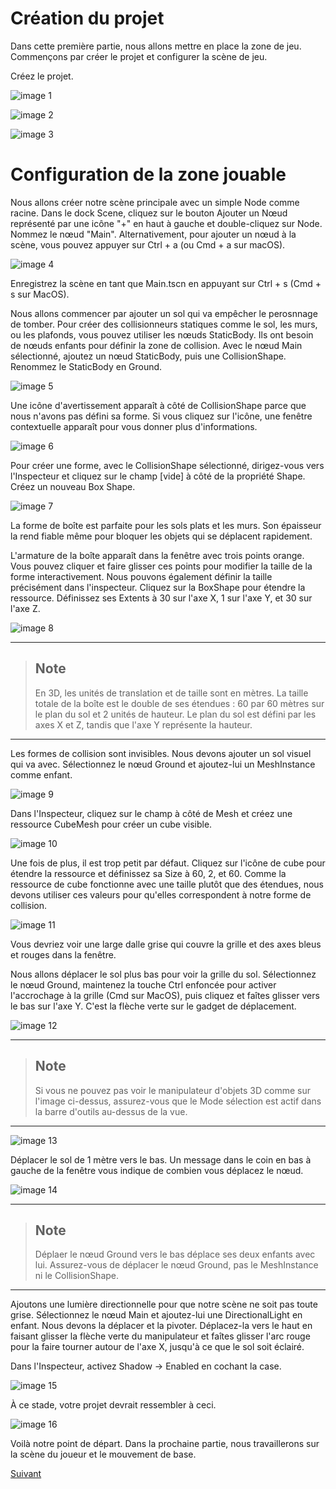 
# Création du projet

Dans cette première partie, nous allons mettre en place la zone de jeu. Commençons par créer le projet et configurer la scène de jeu.

Créez le projet.

![image 1](.img/cours1.png)

![image 2](.img/cours2.png)

![image 3](.img/cours3.png)

# Configuration de la zone jouable

Nous allons créer notre scène principale avec un simple Node comme racine. Dans le dock Scene, cliquez sur le bouton Ajouter un Nœud représenté par une icône "+" en haut à gauche et double-cliquez sur Node. Nommez le nœud "Main". Alternativement, pour ajouter un nœud à la scène, vous pouvez appuyer sur Ctrl + a (ou Cmd + a sur macOS).

![image 4](.img/cours4.png)

Enregistrez la scène en tant que Main.tscn en appuyant sur Ctrl + s (Cmd + s sur MacOS).

Nous allons commencer par ajouter un sol qui va empêcher le perosnnage de tomber. Pour créer des collisionneurs statiques comme le sol, les murs, ou les plafonds, vous pouvez utiliser les nœuds StaticBody. Ils ont besoin de nœuds enfants pour définir la zone de collision. Avec le nœud Main sélectionné, ajoutez un nœud StaticBody, puis une CollisionShape. Renommez le StaticBody en Ground.

![image 5](.img/cours5.png)

Une icône d'avertissement apparaît à côté de CollisionShape parce que nous n'avons pas défini sa forme. Si vous cliquez sur l'icône, une fenêtre contextuelle apparaît pour vous donner plus d'informations.

![image 6](.img/cours6.png)

Pour créer une forme, avec le CollisionShape sélectionné, dirigez-vous vers l'Inspecteur et cliquez sur le champ [vide] à côté de la propriété Shape. Créez un nouveau Box Shape.

![image 7](.img/cours7.png)

La forme de boîte est parfaite pour les sols plats et les murs. Son épaisseur la rend fiable même pour bloquer les objets qui se déplacent rapidement.

L'armature de la boîte apparaît dans la fenêtre avec trois points orange. Vous pouvez cliquer et faire glisser ces points pour modifier la taille de la forme interactivement. Nous pouvons également définir la taille précisément dans l'inspecteur. Cliquez sur la BoxShape pour étendre la ressource. Définissez ses Extents à 30 sur l'axe X, 1 sur l'axe Y, et 30 sur l'axe Z.

![image 8](.img/cours8.png)

***

> ## Note
> En 3D, les unités de translation et de taille sont en mètres. La taille totale de la boîte est le double de ses étendues : 60 par 60 mètres sur le plan du sol et 2 unités de hauteur. Le plan du sol est défini par les axes X et Z, tandis que l'axe Y représente la hauteur.

***

Les formes de collision sont invisibles. Nous devons ajouter un sol visuel qui va avec. Sélectionnez le nœud Ground et ajoutez-lui un MeshInstance comme enfant.

![image 9](.img/cours9.png)

Dans l'Inspecteur, cliquez sur le champ à côté de Mesh et créez une ressource CubeMesh pour créer un cube visible.

![image 10](.img/cours10.png)

Une fois de plus, il est trop petit par défaut. Cliquez sur l'icône de cube pour étendre la ressource et définissez sa Size à 60, 2, et 60. Comme la ressource de cube fonctionne avec une taille plutôt que des étendues, nous devons utiliser ces valeurs pour qu'elles correspondent à notre forme de collision.

![image 11](.img/cours11.png)

Vous devriez voir une large dalle grise qui couvre la grille et des axes bleus et rouges dans la fenêtre.

Nous allons déplacer le sol plus bas pour voir la grille du sol. Sélectionnez le nœud Ground, maintenez la touche Ctrl enfoncée pour activer l'accrochage à la grille (Cmd sur MacOS), puis cliquez et faîtes glisser vers le bas sur l'axe Y. C'est la flèche verte sur le gadget de déplacement.

![image 12](.img/cours12.png)

***

> ## Note
> Si vous ne pouvez pas voir le manipulateur d'objets 3D comme sur l'image ci-dessus, assurez-vous que le Mode sélection est actif dans la barre d'outils au-dessus de la vue.

***

![image 13](.img/cours13.png)

Déplacer le sol de 1 mètre vers le bas. Un message dans le coin en bas à gauche de la fenêtre vous indique de combien vous déplacez le nœud.

![image 14](.img/cours14.png)

***

> ## Note
>Déplaer le nœud Ground vers le bas déplace ses deux enfants avec lui. Assurez-vous de déplacer le nœud Ground, pas le MeshInstance ni le CollisionShape.

***

Ajoutons une lumière directionnelle pour que notre scène ne soit pas toute grise. Sélectionnez le nœud Main et ajoutez-lui une DirectionalLight en enfant. Nous devons la déplacer et la pivoter. Déplacez-la vers le haut en faisant glisser la flèche verte du manipulateur et faîtes glisser l'arc rouge pour la faire tourner autour de l'axe X, jusqu'à ce que le sol soit éclairé.

Dans l'Inspecteur, activez Shadow -> Enabled en cochant la case.

![image 15](.img/cours15.png)

À ce stade, votre projet devrait ressembler à ceci.

![image 16](.img/cours16.png)

Voilà notre point de départ. Dans la prochaine partie, nous travaillerons sur la scène du joueur et le mouvement de base.

[Suivant](https://github.com/copsfuraxx/ClubInfoTuto3D/tree/part2#sc%C3%A8ne-player-et-actions-dentr%C3%A9e)